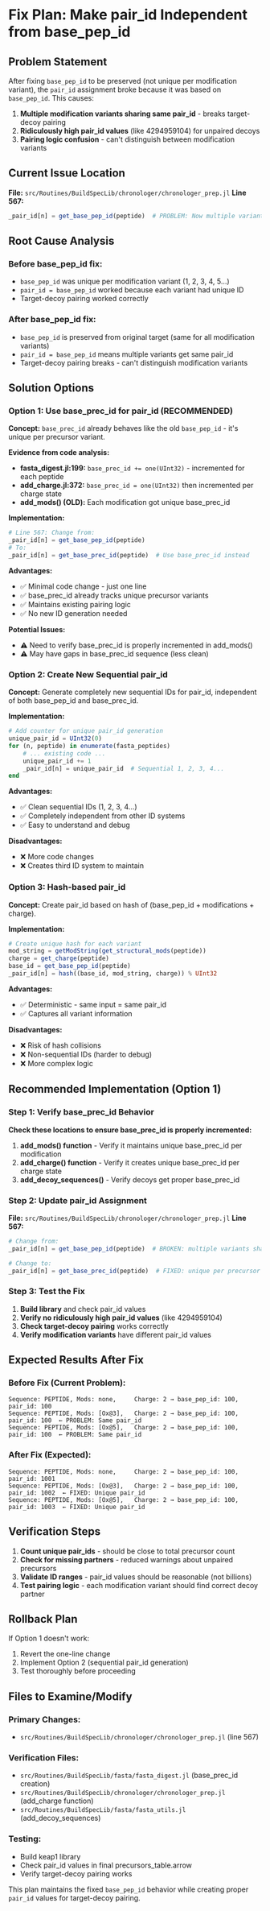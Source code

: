 # Fix Plan: Make pair_id Independent from base_pep_id

## Problem Statement

After fixing `base_pep_id` to be preserved (not unique per modification variant), the `pair_id` assignment broke because it was based on `base_pep_id`. This causes:

1. **Multiple modification variants sharing same pair_id** - breaks target-decoy pairing
2. **Ridiculously high pair_id values** (like 4294959104) for unpaired decoys
3. **Pairing logic confusion** - can't distinguish between modification variants

## Current Issue Location

**File:** `src/Routines/BuildSpecLib/chronologer/chronologer_prep.jl`
**Line 567:**
```julia
_pair_id[n] = get_base_pep_id(peptide)  # PROBLEM: Now multiple variants share same pair_id
```

## Root Cause Analysis

### Before base_pep_id fix:
- `base_pep_id` was unique per modification variant (1, 2, 3, 4, 5...)
- `pair_id = base_pep_id` worked because each variant had unique ID
- Target-decoy pairing worked correctly

### After base_pep_id fix:
- `base_pep_id` is preserved from original target (same for all modification variants)
- `pair_id = base_pep_id` means multiple variants get same pair_id
- Target-decoy pairing breaks - can't distinguish modification variants

## Solution Options

### Option 1: Use base_prec_id for pair_id (RECOMMENDED)

**Concept:** `base_prec_id` already behaves like the old `base_pep_id` - it's unique per precursor variant.

**Evidence from code analysis:**
- **fasta_digest.jl:199:** `base_prec_id += one(UInt32)` - incremented for each peptide
- **add_charge.jl:372:** `base_prec_id = one(UInt32)` then incremented per charge state
- **add_mods() (OLD):** Each modification got unique base_prec_id  

**Implementation:**
```julia
# Line 567: Change from:
_pair_id[n] = get_base_pep_id(peptide)
# To:
_pair_id[n] = get_base_prec_id(peptide)  # Use base_prec_id instead
```

**Advantages:**
- ✅ Minimal code change - just one line
- ✅ base_prec_id already tracks unique precursor variants
- ✅ Maintains existing pairing logic
- ✅ No new ID generation needed

**Potential Issues:**
- ⚠️ Need to verify base_prec_id is properly incremented in add_mods()
- ⚠️ May have gaps in base_prec_id sequence (less clean)

### Option 2: Create New Sequential pair_id

**Concept:** Generate completely new sequential IDs for pair_id, independent of both base_pep_id and base_prec_id.

**Implementation:**
```julia
# Add counter for unique pair_id generation
unique_pair_id = UInt32(0)
for (n, peptide) in enumerate(fasta_peptides)
    # ... existing code ...
    unique_pair_id += 1
    _pair_id[n] = unique_pair_id  # Sequential 1, 2, 3, 4...
end
```

**Advantages:**
- ✅ Clean sequential IDs (1, 2, 3, 4...)
- ✅ Completely independent from other ID systems
- ✅ Easy to understand and debug

**Disadvantages:**
- ❌ More code changes
- ❌ Creates third ID system to maintain

### Option 3: Hash-based pair_id

**Concept:** Create pair_id based on hash of (base_pep_id + modifications + charge).

**Implementation:**
```julia
# Create unique hash for each variant
mod_string = getModString(get_structural_mods(peptide))
charge = get_charge(peptide)
base_id = get_base_pep_id(peptide)
_pair_id[n] = hash((base_id, mod_string, charge)) % UInt32
```

**Advantages:**
- ✅ Deterministic - same input = same pair_id
- ✅ Captures all variant information

**Disadvantages:**
- ❌ Risk of hash collisions
- ❌ Non-sequential IDs (harder to debug)
- ❌ More complex logic

## Recommended Implementation (Option 1)

### Step 1: Verify base_prec_id Behavior

**Check these locations to ensure base_prec_id is properly incremented:**

1. **add_mods() function** - Verify it maintains unique base_prec_id per modification
2. **add_charge() function** - Verify it creates unique base_prec_id per charge state
3. **add_decoy_sequences()** - Verify decoys get proper base_prec_id

### Step 2: Update pair_id Assignment

**File:** `src/Routines/BuildSpecLib/chronologer/chronologer_prep.jl`
**Line 567:**

```julia
# Change from:
_pair_id[n] = get_base_pep_id(peptide)  # BROKEN: multiple variants share same ID

# Change to:
_pair_id[n] = get_base_prec_id(peptide)  # FIXED: unique per precursor variant
```

### Step 3: Test the Fix

1. **Build library** and check pair_id values
2. **Verify no ridiculously high pair_id values** (like 4294959104)
3. **Check target-decoy pairing** works correctly
4. **Verify modification variants** have different pair_id values

## Expected Results After Fix

### Before Fix (Current Problem):
```
Sequence: PEPTIDE, Mods: none,     Charge: 2 → base_pep_id: 100, pair_id: 100
Sequence: PEPTIDE, Mods: [Ox@3],   Charge: 2 → base_pep_id: 100, pair_id: 100  ← PROBLEM: Same pair_id
Sequence: PEPTIDE, Mods: [Ox@5],   Charge: 2 → base_pep_id: 100, pair_id: 100  ← PROBLEM: Same pair_id
```

### After Fix (Expected):
```
Sequence: PEPTIDE, Mods: none,     Charge: 2 → base_pep_id: 100, pair_id: 1001
Sequence: PEPTIDE, Mods: [Ox@3],   Charge: 2 → base_pep_id: 100, pair_id: 1002  ← FIXED: Unique pair_id
Sequence: PEPTIDE, Mods: [Ox@5],   Charge: 2 → base_pep_id: 100, pair_id: 1003  ← FIXED: Unique pair_id
```

## Verification Steps

1. **Count unique pair_ids** - should be close to total precursor count
2. **Check for missing partners** - reduced warnings about unpaired precursors
3. **Validate ID ranges** - pair_id values should be reasonable (not billions)
4. **Test pairing logic** - each modification variant should find correct decoy partner

## Rollback Plan

If Option 1 doesn't work:
1. Revert the one-line change
2. Implement Option 2 (sequential pair_id generation)
3. Test thoroughly before proceeding

## Files to Examine/Modify

### Primary Changes:
- `src/Routines/BuildSpecLib/chronologer/chronologer_prep.jl` (line 567)

### Verification Files:
- `src/Routines/BuildSpecLib/fasta/fasta_digest.jl` (base_prec_id creation)
- `src/Routines/BuildSpecLib/chronologer/chronologer_prep.jl` (add_charge function)
- `src/Routines/BuildSpecLib/fasta/fasta_utils.jl` (add_decoy_sequences)

### Testing:
- Build keap1 library
- Check pair_id values in final precursors_table.arrow
- Verify target-decoy pairing works

This plan maintains the fixed `base_pep_id` behavior while creating proper `pair_id` values for target-decoy pairing.